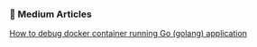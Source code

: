 ### 📕 Medium Articles

[How to debug docker container running Go (golang) application](https://mayurkhante786.medium.com/how-to-debug-docker-container-running-go-golang-application-e999cdbf24f4 "abc")
